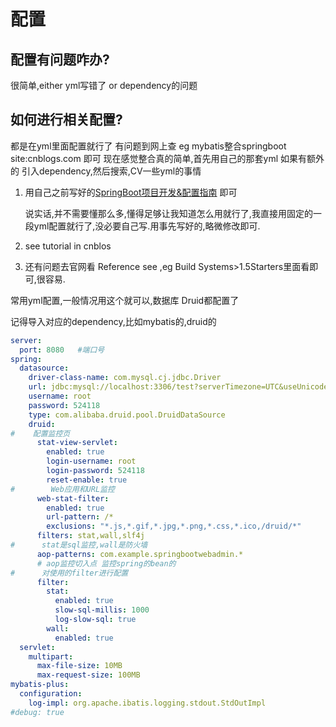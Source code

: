 # 配置

## 配置有问题咋办?

很简单,either yml写错了 or dependency的问题

## 如何进行相关配置?

都是在yml里面配置就行了
有问题到网上查 eg mybatis整合springboot site:cnblogs.com 即可
现在感觉整合真的简单,首先用自己的那套yml
如果有额外的 引入dependency,然后搜索,CV一些yml的事情

1. 用自己之前写好的[SpringBoot项目开发&配置指南](D:\Users\Documents\GitHub\MyJavaRoad\SpringBoot\SpringBoot基础入门\SpringBootWeb项目开发&配置指南.md) 即可

   说实话,并不需要懂那么多,懂得足够让我知道怎么用就行了,我直接用固定的一段yml配置就行了,没必要自己写.用事先写好的,略微修改即可.

2. see tutorial in cnblos

3. 还有问题去官网看 Reference see ,eg Build Systems>1.5Starters里面看即可,很容易.

常用yml配置,一般情况用这个就可以,数据库 Druid都配置了

记得导入对应的dependency,比如mybatis的,druid的

```yml
server:
  port: 8080   #端口号
spring:
  datasource:
    driver-class-name: com.mysql.cj.jdbc.Driver
    url: jdbc:mysql://localhost:3306/test?serverTimezone=UTC&useUnicode=true&characterEncoding=utf-8
    username: root
    password: 524118
    type: com.alibaba.druid.pool.DruidDataSource
    druid:
#    配置监控页
      stat-view-servlet:
        enabled: true
        login-username: root
        login-password: 524118
        reset-enable: true
#        Web应用和URL监控
      web-stat-filter:
        enabled: true
        url-pattern: /*
        exclusions: "*.js,*.gif,*.jpg,*.png,*.css,*.ico,/druid/*"
      filters: stat,wall,slf4j
#      stat是sql监控,wall是防火墙
      aop-patterns: com.example.springbootwebadmin.*
      # aop监控切入点 监控spring的bean的
#      对使用的filter进行配置
      filter:
        stat:
          enabled: true
          slow-sql-millis: 1000
          log-slow-sql: true
        wall:
          enabled: true
  servlet:
    multipart:
      max-file-size: 10MB
      max-request-size: 100MB
mybatis-plus:
  configuration:
    log-impl: org.apache.ibatis.logging.stdout.StdOutImpl
#debug: true
```

